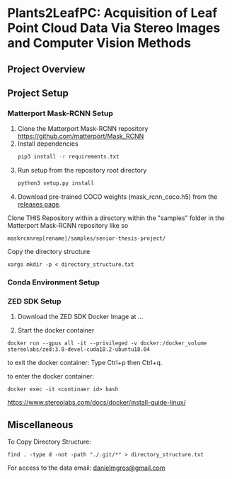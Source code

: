 # Plants2LeafPC: Acquisition of Leaf Point Cloud Data Via Stereo Images and Computer Vision Methods

## Project Overview

## Project Setup

### Matterport Mask-RCNN Setup

1. Clone the Matterport Mask-RCNN repository https://github.com/matterport/Mask_RCNN
2. Install dependencies
   ```bash
   pip3 install -r requirements.txt
   ```
3. Run setup from the repository root directory
    ```bash
    python3 setup.py install
    ``` 
4. Download pre-trained COCO weights (mask_rcnn_coco.h5) from the [releases page](https://github.com/matterport/Mask_RCNN/releases).







Clone THIS Repository within a directory within the "samples" folder in the Matterport Mask-RCNN repository like so

```maskrcnnrep[rename]/samples/senior-thesis-project/```

Copy the directory structure

```xargs mkdir -p < directory_structure.txt```

### Conda Environment Setup

### ZED SDK Setup

1. Download the ZED SDK Docker Image at ...

2. Start the docker container

```docker run --gpus all -it --privileged -v docker:/docker_volume stereolabs/zed:3.8-devel-cuda10.2-ubuntu18.04```

to exit the docker container:
Type Ctrl+p then Ctrl+q.


to enter the docker container:

```docker exec -it <continaer id> bash```


https://www.stereolabs.com/docs/docker/install-guide-linux/


## Miscellaneous

To Copy Directory Structure:

```find . -type d -not -path "./.git/*" > directory_structure.txt```


For access to the data email: danielmgros@gmail.com



